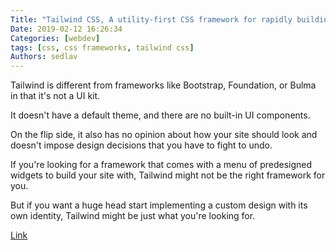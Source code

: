 ```yaml
---
Title: "Tailwind CSS, A utility-first CSS framework for rapidly building custom user interfaces"
Date: 2019-02-12 16:26:34
Categories: [webdev]
tags: [css, css frameworks, tailwind css]
Authors: sedlav
---
```


Tailwind is different from frameworks like Bootstrap, Foundation, or Bulma in that it's not a UI kit.

It doesn't have a default theme, and there are no built-in UI components.

On the flip side, it also has no opinion about how your site should look and doesn't impose design decisions that you have to fight to undo.

If you're looking for a framework that comes with a menu of predesigned widgets to build your site with, Tailwind might not be the right framework for you.

But if you want a huge head start implementing a custom design with its own identity, Tailwind might be just what you're looking for.

[Link](https://tailwindcss.com/docs/what-is-tailwind)
